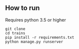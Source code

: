 
## How to run
Requires python 3.5 or higher

```
git clone
cd trains
pip install -r requirements.txt
python manage.py runserver
```